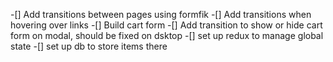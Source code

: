 -[] Add transitions between pages using formfik
-[] Add transitions when hovering over links
-[] Build cart form
-[] Add transition to show or hide cart form on modal, should be fixed on dsktop
-[] set up redux to manage global state
-[] set up db to store items there